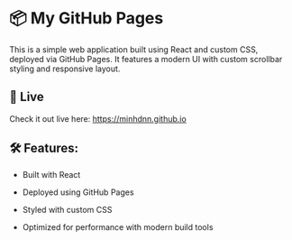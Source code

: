 # 📦 My GitHub Pages
This is a simple web application built using React and custom CSS, deployed via GitHub Pages. It features a modern UI with custom scrollbar styling and responsive layout.

## 🚀 Live
Check it out live here: https://minhdnn.github.io


## 🛠 Features:
- Built with React

- Deployed using GitHub Pages

- Styled with custom CSS

- Optimized for performance with modern build tools

